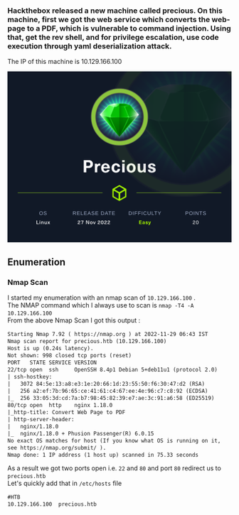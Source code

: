 ### Hackthebox released a new machine called precious. On this machine, first we got the web service which converts the web-page to a PDF, which is vulnerable to command injection. Using that, get the rev shell, and for privilege escalation, use code execution through yaml deserialization attack. <br>

The IP of this machine is 10.129.166.100 <br>
<p align="center">
	<img src="Images/Precious.png" alt="Logo">
</p>

## Enumeration

### Nmap Scan
I started my enumeration with an nmap scan of `10.129.166.100` . <br> 
The NMAP command which I always use to scan is `nmap -T4 -A 10.129.166.100` <br>
From the above Nmap Scan I got this output :
```text
Starting Nmap 7.92 ( https://nmap.org ) at 2022-11-29 06:43 IST
Nmap scan report for precious.htb (10.129.166.100)
Host is up (0.24s latency).
Not shown: 998 closed tcp ports (reset)
PORT   STATE SERVICE VERSION
22/tcp open  ssh     OpenSSH 8.4p1 Debian 5+deb11u1 (protocol 2.0)
| ssh-hostkey: 
|   3072 84:5e:13:a8:e3:1e:20:66:1d:23:55:50:f6:30:47:d2 (RSA)
|   256 a2:ef:7b:96:65:ce:41:61:c4:67:ee:4e:96:c7:c8:92 (ECDSA)
|_  256 33:05:3d:cd:7a:b7:98:45:82:39:e7:ae:3c:91:a6:58 (ED25519)
80/tcp open  http    nginx 1.18.0
|_http-title: Convert Web Page to PDF
| http-server-header: 
|   nginx/1.18.0
|_  nginx/1.18.0 + Phusion Passenger(R) 6.0.15
No exact OS matches for host (If you know what OS is running on it, see https://nmap.org/submit/ ).
Nmap done: 1 IP address (1 host up) scanned in 75.33 seconds

```
As a result we got two ports open i.e. `22` and `80` and port `80` redirect us to `precious.htb`
<br>
Let's quickly add that in `/etc/hosts` file
````text
#HTB
10.129.166.100	precious.htb
````
